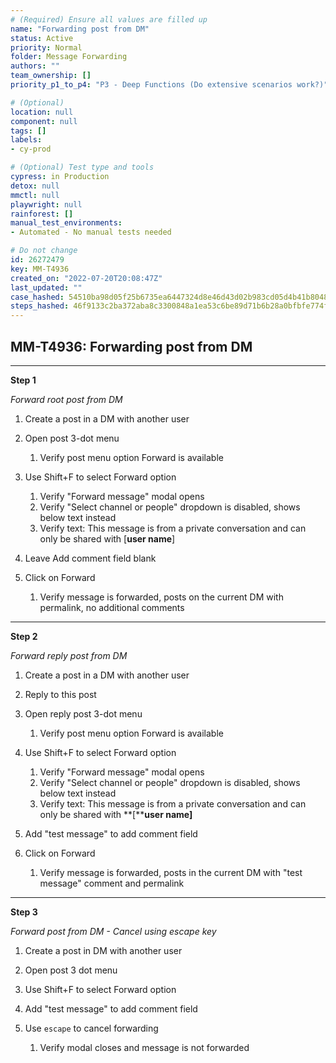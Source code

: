 ```yaml
---
# (Required) Ensure all values are filled up
name: "Forwarding post from DM"
status: Active
priority: Normal
folder: Message Forwarding
authors: ""
team_ownership: []
priority_p1_to_p4: "P3 - Deep Functions (Do extensive scenarios work?)"

# (Optional)
location: null
component: null
tags: []
labels: 
- cy-prod

# (Optional) Test type and tools
cypress: in Production
detox: null
mmctl: null
playwright: null
rainforest: []
manual_test_environments: 
- Automated - No manual tests needed

# Do not change
id: 26272479
key: MM-T4936
created_on: "2022-07-20T20:08:47Z"
last_updated: ""
case_hashed: 54510ba98d05f25b6735ea6447324d8e46d43d02b983cd05d4b41b8048f6150834fdb6380da0b57f53391f9bb98e79ff
steps_hashed: 46f9133c2ba372aba8c3300848a1ea53c6be89d71b6b28a0bfbfe774f2eecfdf7f0883da19041a79938acab3dc183fda
---
```


<!-- (Auto-generated) Based on frontmatter's "key" and "name" -->

## MM-T4936: Forwarding post from DM

---

**Step 1**

_Forward root post from DM_

1. Create a post in a DM with another user

2. Open post 3-dot menu

   1. Verify post menu option Forward is available

3. Use Shift+F to select Forward option

   1. Verify "Forward message" modal opens
   2. Verify "Select channel or people" dropdown is disabled, shows below text instead
   3. Verify text: This message is from a private conversation and can only be shared with \[**user name**]

4. Leave Add comment field blank

5. Click on Forward

   1. Verify message is forwarded, posts on the current DM with permalink, no additional comments

---

**Step 2**

_Forward reply post from DM_

1. Create a post in a DM with another user

2. Reply to this post

3. Open reply post 3-dot menu

   1. Verify post menu option Forward is available

4. Use Shift+F to select Forward option

   1. Verify "Forward message" modal opens
   2. Verify "Select channel or people" dropdown is disabled, shows below text instead
   3. Verify text: This message is from a private conversation and can only be shared with \*\*\[\*\***user name]**

5. Add "test message" to add comment field

6. Click on Forward

   1. Verify message is forwarded, posts in the current DM with "test message" comment and permalink

---

**Step 3**

_Forward post from DM - Cancel using escape key_

1. Create a post in DM with another user

2. Open post 3 dot menu

3. Use Shift+F to select Forward option

4. Add "test message" to add comment field

5. Use `escape` to cancel forwarding

   1. Verify modal closes and message is not forwarded
